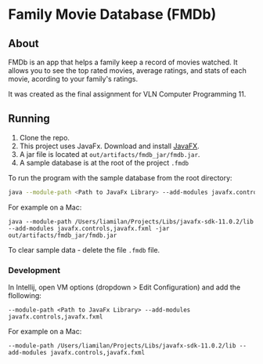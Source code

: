 # Family Movie Database (FMDb)
## About
FMDb is an app that helps a family keep a record of movies watched. It allows you to see the top rated movies, average ratings, and stats of each movie, acording to your family's ratings.

It was created as the final assignment for VLN Computer Programming 11.

## Running
1. Clone the repo.
2. This project uses JavaFx. Download and install [JavaFX](https://openjfx.io/).
3. A jar file is located at `out/artifacts/fmdb_jar/fmdb.jar`.
4. A sample database is at the root of the project `.fmdb`

To run the program with the sample database from the root directory:
``` bash
java --module-path <Path to JavaFx Library> --add-modules javafx.controls,javafx.fxml -jar <Path to jar>
```
For example on a Mac:
```
java --module-path /Users/liamilan/Projects/Libs/javafx-sdk-11.0.2/lib --add-modules javafx.controls,javafx.fxml -jar  out/artifacts/fmdb_jar/fmdb.jar
```
To clear sample data - delete the file `.fmdb` file.

### Development
In Intellij, open VM options (dropdown > Edit Configuration) and add the flollowing:
```
--module-path <Path to JavaFx Library> --add-modules javafx.controls,javafx.fxml
```
For example on a Mac:
```
--module-path /Users/liamilan/Projects/Libs/javafx-sdk-11.0.2/lib --add-modules javafx.controls,javafx.fxml
```
